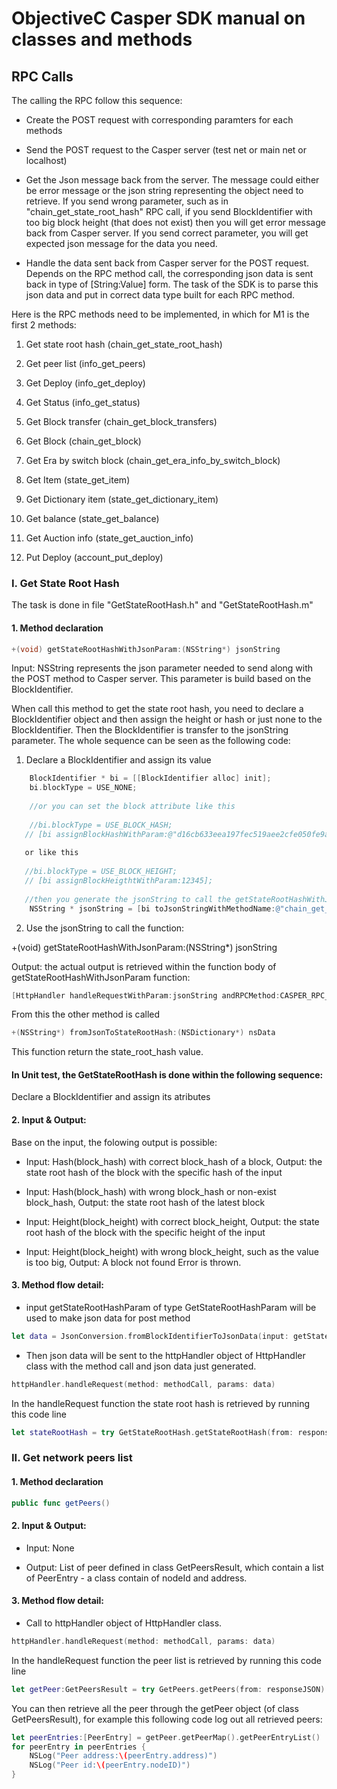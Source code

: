 # ObjectiveC Casper SDK manual on classes and methods

## RPC Calls

The calling the RPC follow this sequence:

- Create the POST request with corresponding paramters for each methods

- Send the POST request to the Casper server (test net or main net or localhost) 

- Get the Json message back from the server. The message could either be error message or the json string representing the object need to retrieve. If you send wrong parameter, such as in "chain_get_state_root_hash" RPC call, if you send BlockIdentifier with too big block height (that does not exist) then you will get error message back from Casper server. If you send correct parameter, you will get expected json message for the data you need.

- Handle the data sent back from Casper server for the POST request. Depends on the RPC method call, the corresponding json data is sent back in type of [String:Value] form. The task of the SDK is to parse this json data and put in correct data type built for each RPC method.

Here is the RPC methods need to be implemented, in which for M1 is the first 2 methods:

1) Get state root hash (chain_get_state_root_hash)

2) Get peer list (info_get_peers)

3) Get Deploy (info_get_deploy)

4) Get Status (info_get_status)

5) Get Block transfer (chain_get_block_transfers)

6) Get Block (chain_get_block)

7) Get Era by switch block (chain_get_era_info_by_switch_block)

8) Get Item (state_get_item)

9) Get Dictionary item (state_get_dictionary_item)

10) Get balance (state_get_balance)

11) Get Auction info (state_get_auction_info)

12) Put Deploy (account_put_deploy) 

### I. Get State Root Hash  

The task is done in file "GetStateRootHash.h" and "GetStateRootHash.m"

#### 1. Method declaration

```ObjectiveC
+(void) getStateRootHashWithJsonParam:(NSString*) jsonString 
```
Input: NSString represents the json parameter needed to send along with the POST method to Casper server. This parameter is build based on the BlockIdentifier.

When call this method to get the state root hash, you need to declare a BlockIdentifier object and then assign the height or hash or just none to the BlockIdentifier. Then the BlockIdentifier is transfer to the jsonString parameter. The whole sequence can be seen as the following code:
1. Declare a BlockIdentifier and assign its value
```ObjectiveC
    BlockIdentifier * bi = [[BlockIdentifier alloc] init];
    bi.blockType = USE_NONE;
    
    //or you can set the block attribute like this
    
    //bi.blockType = USE_BLOCK_HASH;
   // [bi assignBlockHashWithParam:@"d16cb633eea197fec519aee2cfe050fe9a3b7e390642ccae8366455cc91c822e"];
   
   or like this
   
   //bi.blockType = USE_BLOCK_HEIGHT;
   // [bi assignBlockHeigthtWithParam:12345];
   
   //then you generate the jsonString to call the getStateRootHashWithJsonParam function
    NSString * jsonString = [bi toJsonStringWithMethodName:@"chain_get_state_root_hash"];
```
2. Use the jsonString to call the function:

+(void) getStateRootHashWithJsonParam:(NSString*) jsonString 


Output: the actual output is retrieved within the function body of getStateRootHashWithJsonParam function:

```ObjectiveC
[HttpHandler handleRequestWithParam:jsonString andRPCMethod:CASPER_RPC_METHOD_GET_STATE_ROOT_HASH];
```
From this the other method is called

```ObjectiveC
+(NSString*) fromJsonToStateRootHash:(NSDictionary*) nsData 
```

This function return the state_root_hash value.

#### In Unit test, the GetStateRootHash is done within the following sequence:

Declare a BlockIdentifier and assign its atributes




#### 2. Input & Output: 



Base on the input, the folowing output is possible:

- Input: Hash(block_hash) with correct block_hash of a block, Output: the state root hash of the block with the specific hash of the input

- Input: Hash(block_hash) with wrong block_hash or non-exist block_hash, Output: the state root hash of the latest block

- Input: Height(block_height) with correct block_height, Output: the state root hash of the block with the specific height of the input 

- Input: Height(block_height) with wrong block_height, such as the value is too big, Output: A block not found Error is thrown.

#### 3. Method flow detail:

- input getStateRootHashParam of type GetStateRootHashParam will be used to make json data for post method 

```swift
let data = JsonConversion.fromBlockIdentifierToJsonData(input: getStateRootHashParam.block_identifier, method: .chainGetStateRootHash)
```

- Then json data will be sent to the  httpHandler object of HttpHandler class with the method call and json data just generated.

```swift
httpHandler.handleRequest(method: methodCall, params: data)
```

In the handleRequest function the state root hash is retrieved by running this code line

```swift
let stateRootHash = try GetStateRootHash.getStateRootHash(from: responseJSON);
```

### II. Get network peers list  

#### 1. Method declaration

```swift
public func getPeers()
```

#### 2. Input & Output: 

- Input: None

- Output: List of peer defined in class GetPeersResult, which contain a list of PeerEntry - a class contain of nodeId and address.


#### 3. Method flow detail:

- Call to  httpHandler object of HttpHandler class.

```swift
httpHandler.handleRequest(method: methodCall, params: data)
```

In the handleRequest function the peer list is retrieved by running this code line

```swift
let getPeer:GetPeersResult = try GetPeers.getPeers(from: responseJSON)
```

You can then retrieve all the peer through the getPeer object (of class GetPeersResult), for example this following code log out all retrieved peers:

```swift
let peerEntries:[PeerEntry] = getPeer.getPeerMap().getPeerEntryList()
for peerEntry in peerEntries {
    NSLog("Peer address:\(peerEntry.address)")
    NSLog("Peer id:\(peerEntry.nodeID)")
}
```

